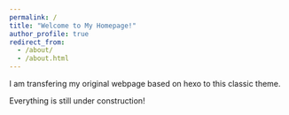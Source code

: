 ```yaml
---
permalink: /
title: "Welcome to My Homepage!"
author_profile: true
redirect_from: 
  - /about/
  - /about.html
---
```


I am transfering my original webpage based on hexo to this classic theme.

Everything is still under construction!
